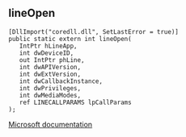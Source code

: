 ## lineOpen

```
[DllImport("coredll.dll", SetLastError = true)]
public static extern int lineOpen(
   IntPtr hLineApp,
   int dwDeviceID,
   out IntPtr phLine,
   int dwAPIVersion,
   int dwExtVersion,
   int dwCallbackInstance,
   int dwPrivileges,
   int dwMediaModes,
   ref LINECALLPARAMS lpCallParams
);
```

[Microsoft documentation](https://docs.microsoft.com/en-us/windows/win32/api/tapi/nf-tapi-lineopenw)
